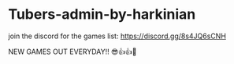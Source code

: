 # Tubers-admin-by-harkinian
join the discord for the games list: 
https://discord.gg/8s4JQ6sCNH

NEW GAMES OUT EVERYDAY!! 😎👍👍🥳
